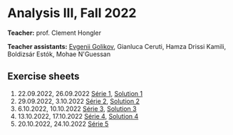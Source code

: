 # Analysis III, Fall 2022

**Teacher:** prof. Clement Hongler

**Teacher assistants:** <u>Evgenii Golikov</u>, Gianluca Ceruti, Hamza Drissi Kamili, Boldizsár Estók, Mohae N'Guessan

## Exercise sheets

1. 22.09.2022, 26.09.2022 [Série 1](/ex1.pdf), [Solution 1](/solution1.pdf)
2. 29.09.2022, 3.10.2022 [Série 2](/ex2.pdf), [Solution 2](/solution2.pdf)
3. 6.10.2022, 10.10.2022 [Série 3](/ex3.pdf), [Solution 3](/solution3.pdf)
4. 13.10.2022, 17.10.2022 [Série 4](/ex4.pdf), [Solution 4](/solution4.pdf)
4. 20.10.2022, 24.10.2022 [Série 5](/ex5.pdf)
